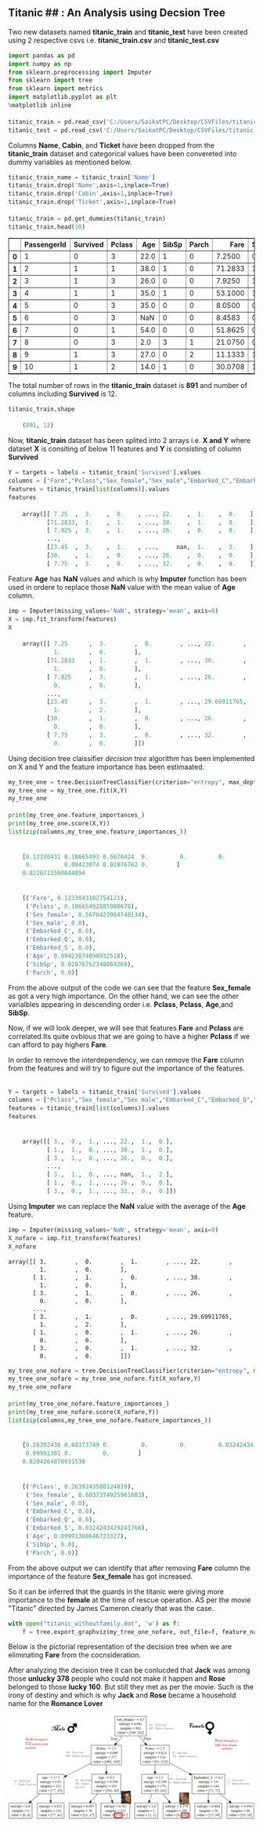 
## Titanic ## : An Analysis using Decsion Tree  ##

Two new datasets named **titanic_train** and **titanic_test** have been created using 2 respective csvs i.e. **titanic_train.csv** and **titanic_test.csv**


```python
import pandas as pd
import numpy as np
from sklearn.preprocessing import Imputer
from sklearn import tree
from sklearn import metrics
import matplotlib.pyplot as plt
%matplotlib inline

titanic_train = pd.read_csv('C:/Users/SaikatPC/Desktop/CSVFiles/titanic_train.csv')
titanic_test = pd.read_csv('C:/Users/SaikatPC/Desktop/CSVFiles/titanic_test.csv')
```

Columns **Name**, **Cabin**, and **Ticket** have been dropped from the **titanic_train** dataset and categorical values have been convereted into dummy variables as mentioned below.

```python
titanic_train_name = titanic_train['Name']
titanic_train.drop('Name',axis=1,inplace=True)
titanic_train.drop('Cabin',axis=1,inplace=True)
titanic_train.drop('Ticket',axis=1,inplace=True)

titanic_train = pd.get_dummies(titanic_train)
titanic_train.head(10)
```

<table border="1" class="dataframe">
  <thead>
    <tr style="text-align: right;">
      <th></th>
      <th>PassengerId</th>
      <th>Survived</th>
      <th>Pclass</th>
      <th>Age</th>
      <th>SibSp</th>
      <th>Parch</th>
      <th>Fare</th>
      <th>Sex_female</th>
      <th>Sex_male</th>
      <th>Embarked_C</th>
      <th>Embarked_Q</th>
      <th>Embarked_S</th>
    </tr>
  </thead>
  <tbody>
    <tr>
      <th>0</th>
      <td>1</td>
      <td>0</td>
      <td>3</td>
      <td>22.0</td>
      <td>1</td>
      <td>0</td>
      <td>7.2500</td>
      <td>0</td>
      <td>1</td>
      <td>0</td>
      <td>0</td>
      <td>1</td>
    </tr>
    <tr>
      <th>1</th>
      <td>2</td>
      <td>1</td>
      <td>1</td>
      <td>38.0</td>
      <td>1</td>
      <td>0</td>
      <td>71.2833</td>
      <td>1</td>
      <td>0</td>
      <td>1</td>
      <td>0</td>
      <td>0</td>
    </tr>
    <tr>
      <th>2</th>
      <td>3</td>
      <td>1</td>
      <td>3</td>
      <td>26.0</td>
      <td>0</td>
      <td>0</td>
      <td>7.9250</td>
      <td>1</td>
      <td>0</td>
      <td>0</td>
      <td>0</td>
      <td>1</td>
    </tr>
    <tr>
      <th>3</th>
      <td>4</td>
      <td>1</td>
      <td>1</td>
      <td>35.0</td>
      <td>1</td>
      <td>0</td>
      <td>53.1000</td>
      <td>1</td>
      <td>0</td>
      <td>0</td>
      <td>0</td>
      <td>1</td>
    </tr>
    <tr>
      <th>4</th>
      <td>5</td>
      <td>0</td>
      <td>3</td>
      <td>35.0</td>
      <td>0</td>
      <td>0</td>
      <td>8.0500</td>
      <td>0</td>
      <td>1</td>
      <td>0</td>
      <td>0</td>
      <td>1</td>
    </tr>
    <tr>
      <th>5</th>
      <td>6</td>
      <td>0</td>
      <td>3</td>
      <td>NaN</td>
      <td>0</td>
      <td>0</td>
      <td>8.4583</td>
      <td>0</td>
      <td>1</td>
      <td>0</td>
      <td>1</td>
      <td>0</td>
    </tr>
    <tr>
      <th>6</th>
      <td>7</td>
      <td>0</td>
      <td>1</td>
      <td>54.0</td>
      <td>0</td>
      <td>0</td>
      <td>51.8625</td>
      <td>0</td>
      <td>1</td>
      <td>0</td>
      <td>0</td>
      <td>1</td>
    </tr>
    <tr>
      <th>7</th>
      <td>8</td>
      <td>0</td>
      <td>3</td>
      <td>2.0</td>
      <td>3</td>
      <td>1</td>
      <td>21.0750</td>
      <td>0</td>
      <td>1</td>
      <td>0</td>
      <td>0</td>
      <td>1</td>
    </tr>
    <tr>
      <th>8</th>
      <td>9</td>
      <td>1</td>
      <td>3</td>
      <td>27.0</td>
      <td>0</td>
      <td>2</td>
      <td>11.1333</td>
      <td>1</td>
      <td>0</td>
      <td>0</td>
      <td>0</td>
      <td>1</td>
    </tr>
    <tr>
      <th>9</th>
      <td>10</td>
      <td>1</td>
      <td>2</td>
      <td>14.0</td>
      <td>1</td>
      <td>0</td>
      <td>30.0708</td>
      <td>1</td>
      <td>0</td>
      <td>1</td>
      <td>0</td>
      <td>0</td>
    </tr>
  </tbody>
</table>
</div>


The total number of rows in the **titanic_train** dataset is **891** and number of columns including **Survived** is 12.

```python
titanic_train.shape

    (891, 12)
```

Now, **titanic_train** dataset has been splited into 2 arrays i.e. **X and Y** where dataset **X** is consiting of below 11 features and **Y** is consisting of column **Survived**

```python
Y = targets = labels = titanic_train['Survived'].values
columns = ["Fare","Pclass","Sex_female","Sex_male","Embarked_C","Embarked_Q","Embarked_S", "Age", "SibSp", "Parch"]
features = titanic_train[list(columns)].values
features

    array([[ 7.25  ,  3.    ,  0.    , ..., 22.    ,  1.    ,  0.    ],
           [71.2833,  1.    ,  1.    , ..., 38.    ,  1.    ,  0.    ],
           [ 7.925 ,  3.    ,  1.    , ..., 26.    ,  0.    ,  0.    ],
           ...,
           [23.45  ,  3.    ,  1.    , ...,     nan,  1.    ,  2.    ],
           [30.    ,  1.    ,  0.    , ..., 26.    ,  0.    ,  0.    ],
           [ 7.75  ,  3.    ,  0.    , ..., 32.    ,  0.    ,  0.    ]])

```
Feature **Age** has **NaN** values and which is why **Imputer** function has been used in ordere to replace those **NaN** value with the mean value of **Age** column.

```python
imp = Imputer(missing_values='NaN', strategy='mean', axis=0)
X = imp.fit_transform(features)
X

    array([[ 7.25      ,  3.        ,  0.        , ..., 22.        ,
             1.        ,  0.        ],
           [71.2833    ,  1.        ,  1.        , ..., 38.        ,
             1.        ,  0.        ],
           [ 7.925     ,  3.        ,  1.        , ..., 26.        ,
             0.        ,  0.        ],
           ...,
           [23.45      ,  3.        ,  1.        , ..., 29.69911765,
             1.        ,  2.        ],
           [30.        ,  1.        ,  0.        , ..., 26.        ,
             0.        ,  0.        ],
           [ 7.75      ,  3.        ,  0.        , ..., 32.        ,
             0.        ,  0.        ]])
```
Using decision tree claissifier *decision tree* algorithm has been implemented on X and Y and the feature importance has been estimaated.

```python
my_tree_one = tree.DecisionTreeClassifier(criterion="entropy", max_depth=3)
my_tree_one = my_tree_one.fit(X,Y)
my_tree_one

print(my_tree_one.feature_importances_)
print(my_tree_one.score(X,Y))
list(zip(columns,my_tree_one.feature_importances_))


    [0.12330431 0.18665493 0.5670424  0.         0.         0.
     0.         0.09423074 0.02876762 0.        ]
    0.8226711560044894
    

    [('Fare', 0.1233043102754121),
     ('Pclass', 0.18665492885980678),
     ('Sex_female', 0.5670423964748134),
     ('Sex_male', 0.0),
     ('Embarked_C', 0.0),
     ('Embarked_Q', 0.0),
     ('Embarked_S', 0.0),
     ('Age', 0.09423074090932518),
     ('SibSp', 0.02876762348064268),
     ('Parch', 0.0)]
```
From the above output of the code we can see that the feature **Sex_female** as got a very high importance. On the other hand, we can see the other varialbles appearing in descending order i.e. **Pclass**, **Pclass**, **Age**,and **SibSp**. 

Now, if we will look deeper, we will see that features **Fare** and **Pclass** are correlated.Its quite ovbious that we are going to have a higher **Pclass** if we can afford to pay highers **Fare**.

In order to remove the interdependency, we can remove the **Fare** column from the features and will try to figure out the importance of the features.  

```python

Y = targets = labels = titanic_train['Survived'].values
columns = ["Pclass","Sex_female","Sex_male","Embarked_C","Embarked_Q","Embarked_S", "Age", "SibSp", "Parch"]
features = titanic_train[list(columns)].values
features


    array([[ 3.,  0.,  1., ..., 22.,  1.,  0.],
           [ 1.,  1.,  0., ..., 38.,  1.,  0.],
           [ 3.,  1.,  0., ..., 26.,  0.,  0.],
           ...,
           [ 3.,  1.,  0., ..., nan,  1.,  2.],
           [ 1.,  0.,  1., ..., 26.,  0.,  0.],
           [ 3.,  0.,  1., ..., 32.,  0.,  0.]])

```

Using **Imputer** we can replace the **NaN** value with the average of the **Age** feature.

```python
imp = Imputer(missing_values='NaN', strategy='mean', axis=0)
X_nofare = imp.fit_transform(features)
X_nofare
```


    array([[ 3.        ,  0.        ,  1.        , ..., 22.        ,
             1.        ,  0.        ],
           [ 1.        ,  1.        ,  0.        , ..., 38.        ,
             1.        ,  0.        ],
           [ 3.        ,  1.        ,  0.        , ..., 26.        ,
             0.        ,  0.        ],
           ...,
           [ 3.        ,  1.        ,  0.        , ..., 29.69911765,
             1.        ,  2.        ],
           [ 1.        ,  0.        ,  1.        , ..., 26.        ,
             0.        ,  0.        ],
           [ 3.        ,  0.        ,  1.        , ..., 32.        ,
             0.        ,  0.        ]])


```python
my_tree_one_nofare = tree.DecisionTreeClassifier(criterion="entropy", max_depth=3)
my_tree_one_nofare = my_tree_one_nofare.fit(X_nofare,Y)
my_tree_one_nofare

print(my_tree_one_nofare.feature_importances_)
print(my_tree_one_nofare.score(X_nofare,Y))
list(zip(columns,my_tree_one_nofare.feature_importances_))


    [0.26392436 0.60373749 0.         0.         0.         0.03242434
     0.09991381 0.         0.        ]
    0.8204264870931538
    

    [('Pclass', 0.2639243580124819),
     ('Sex_female', 0.6037374925961083),
     ('Sex_male', 0.0),
     ('Embarked_C', 0.0),
     ('Embarked_Q', 0.0),
     ('Embarked_S', 0.0324243429241766),
     ('Age', 0.09991380646723327),
     ('SibSp', 0.0),
     ('Parch', 0.0)]

```

From the above output we can identify that after removing **Fare** column the importance of the feature **Sex_female** has got increased. 

So it can be inferred that the guards in the titanic were giving more importance to the **female** at the time of rescue operation. AS per the movie "Titanic" directed by James Cameron clearly that was the case.   

```python
with open("titanic_withoutfamily.dot", 'w') as f:
    f = tree.export_graphviz(my_tree_one_nofare, out_file=f, feature_names=columns)
```

Below is the pictorial representation of the decision tree when we are eliminating **Fare** from the cocnsideration. 

After analyzing the decision tree it can be conlucded that **Jack** was among those **unlucky 378** people who could not make it happen and **Rose** belonged to those **lucky 160**. But still they met as per the movie. Such is the irony of destiny and which is why **Jack** and **Rose** became a household name for the **Romance Lover**

![png](output_01.png)
